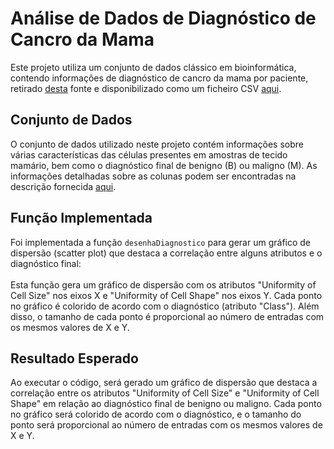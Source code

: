 # Análise de Dados de Diagnóstico de Cancro da Mama

Este projeto utiliza um conjunto de dados clássico em bioinformática, contendo informações de diagnóstico de cancro da mama por paciente, retirado [desta](https://archive.ics.uci.edu/ml/datasets/Breast+Cancer+Wisconsin+(Diagnostic)) fonte e disponibilizado como um ficheiro CSV [aqui](../scripts/projeto3/dados/breast_cancer.csv). <br> 
## Conjunto de Dados
O conjunto de dados utilizado neste projeto contém informações sobre várias características das células presentes em amostras de tecido mamário, bem como o diagnóstico final de benigno (B) ou maligno (M). As informações detalhadas sobre as colunas podem ser encontradas na descrição fornecida [aqui](https://archive.ics.uci.edu/ml/machine-learning-databases/breast-cancer-wisconsin/breast-cancer-wisconsin.names).
## Função Implementada
Foi implementada a função `desenhaDiagnostico` para gerar um gráfico de dispersão (scatter plot) que destaca a correlação entre alguns atributos e o diagnóstico final:<br>
<br> Esta função gera um gráfico de dispersão com os atributos "Uniformity of Cell Size" nos eixos X e "Uniformity of Cell Shape" nos eixos Y. Cada ponto no gráfico é colorido de acordo com o diagnóstico (atributo "Class"). Além disso, o tamanho de cada ponto é proporcional ao número de entradas com os mesmos valores de X e Y.<br>

## Resultado Esperado

Ao executar o código, será gerado um gráfico de dispersão que destaca a correlação entre os atributos "Uniformity of Cell Size" e "Uniformity of Cell Shape" em relação ao diagnóstico final de benigno ou maligno. Cada ponto no gráfico será colorido de acordo com o diagnóstico, e o tamanho do ponto será proporcional ao número de entradas com os mesmos valores de X e Y.

